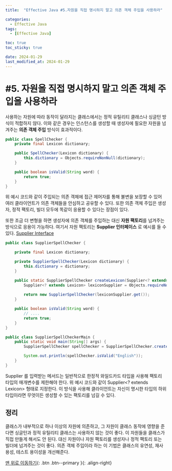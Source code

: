 ```yaml
---
title:  "Effective Java #5.자원을 직접 명시하지 말고 의존 객체 주입을 사용하라" 

categories:
  - Effective Java
tags:
  - [Effective Java]

toc: true
toc_sticky: true

date: 2024-01-29
last_modified_at: 2024-01-29
---
```



# #5. 자원을 직접 명시하지 말고 의존 객체 주입을 사용하라

사용하는 자원에 따라 동작이 달라지는 클래스에서는 정적 유틸리티 클래스나 싱글턴 방식이 적합하지 않다. 이와 같은 경우는 인스턴스를 생성할 때 생성자에 필요한 자원을 넘겨주는 
**의존 객체 주입** 방식이 효과적이다.

```java
public class SpellChecker {
    private final Lexicon dictionary;

    public SpellChecker(Lexicon dictionary) {
        this.dictionary = Objects.requireNonNull(dictionary);
    }

    public boolean isValid(String word) {
        return true;
    }
}
```

위 예시 코드와 같이 주입되는 의존 객체에 접근 제어자를 통해 불변을 보장할 수 있어 여러 클라이언트가 의존 객체들을 안심하고 공유할 수 있다. 또한 의존 객체 주입은 
생성자, 정적 팩토리, 빌더 모두에 똑같이 응용할 수 있다는 장점이 있다.  
  
또한 조금 더 변형을 하면 생성자에 의존 객체를 주입하는 대신 **자원 팩토리**를 넘겨주는 방식으로 응용이 가능하다. 여기서 자원 팩토리는 **Supplier<T> 인터페이스** 로 예시를 들 수 있다.
[Supplier Interface](https://laegel123.github.io/java/ch1/)

```java
public class SupplierSpellChecker {

    private final Lexicon dictionary;

    private SupplierSpellChecker(Lexicon dictionary) {
        this.dictionary = dictionary;
    }

    public static SupplierSpellChecker createLexicon(Supplier<? extends Lexicon> dictionary) {
        Supplier<? extends Lexicon> lexiconSupplier = Objects.requireNonNull(dictionary);
        
        return new SupplierSpellChecker(lexiconSupplier.get());
    }

    public boolean isValid(String word) {
        // ....
        return true;
    }
}
```

```java
public class SupplierSpellCheckerMain {
    public static void main(String[] args) {
        SupplierSpellChecker spellChecker = SupplierSpellChecker.createLexicon(EnglishDictionary::new);

        System.out.println(spellChecker.isValid("English"));
    }
}
```  
  
  
Supplier<T> 를 입력받는 메서드는 일반적으로 한정적 와일드카드 타입을 사용해 팩토리 타입의 매개변수를 제한해야 한다. 위 예시 코드와 같이 Supplier<? extends Lexicon> 형태로 지정한다. 
이 방식을 사용해 클라이언트는 자신이 명시한 타입의 하위 타입이라면 무엇이든 생성할 수 있는 팩토리를 넘길 수 있다.
  
  
  
## 정리
클래스가 내부적으로 하나 이상의 자원에 의존하고, 그 자원이 클래스 동작에 영향을 준다면 싱글턴과 정적 유틸리티 클래스는 사용하지 않는 것이 좋다. 이 자원들을 클래스가 직접 만들게
 해서도 안 된다. 대신 자원이나 자원 팩토리를 생성자나 정적 팩토리 또는 빌더에 넘겨주는 것이 좋다. 의존 객체 주입이라 하는 이 기법은 클래스의 유연성, 재사용성, 테스트 용이성을 개선해준다.






[맨 위로 이동하기](#){: .btn .btn--primary }{: .align-right}
